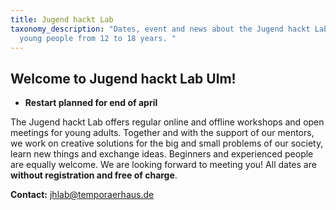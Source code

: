 ```yaml
---
title: Jugend hackt Lab
taxonomy_description: "Dates, event and news about the Jugend hackt Lab for
  young people from 12 to 18 years. "
---
```

## Welcome to Jugend hackt Lab Ulm!

+ **Restart planned for end of april**

The Jugend hackt Lab offers regular online and offline workshops and open meetings for young adults. Together and with the support of our mentors, we work on creative solutions for the big and small problems of our society, learn new things and exchange ideas. Beginners and experienced people are equally welcome. We are looking forward to meeting you! All dates are **without registration and free of charge**.

**Contact:** jhlab@temporaerhaus.de
